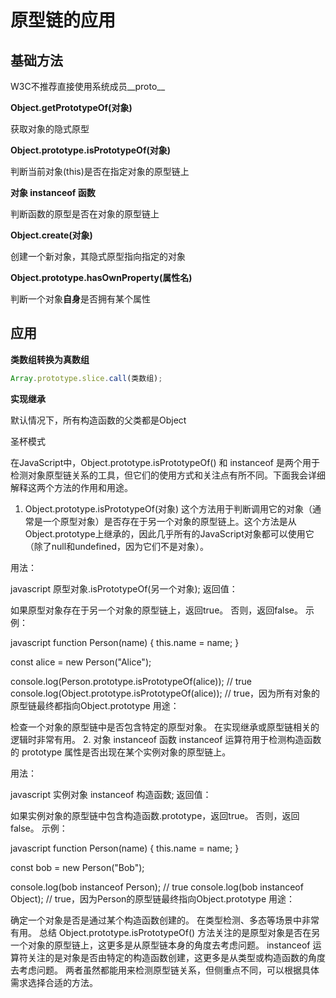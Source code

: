 # 原型链的应用

## 基础方法

W3C不推荐直接使用系统成员__proto__

**Object.getPrototypeOf(对象)**

获取对象的隐式原型

**Object.prototype.isPrototypeOf(对象)**

判断当前对象(this)是否在指定对象的原型链上

**对象 instanceof 函数**

判断函数的原型是否在对象的原型链上

**Object.create(对象)**

创建一个新对象，其隐式原型指向指定的对象

**Object.prototype.hasOwnProperty(属性名)**

判断一个对象**自身**是否拥有某个属性

## 应用

**类数组转换为真数组**

```js
Array.prototype.slice.call(类数组);
```

**实现继承**

默认情况下，所有构造函数的父类都是Object

圣杯模式

在JavaScript中，Object.prototype.isPrototypeOf() 和 instanceof 是两个用于检测对象原型链关系的工具，但它们的使用方式和关注点有所不同。下面我会详细解释这两个方法的作用和用途。

1. Object.prototype.isPrototypeOf(对象)
这个方法用于判断调用它的对象（通常是一个原型对象）是否存在于另一个对象的原型链上。这个方法是从Object.prototype上继承的，因此几乎所有的JavaScript对象都可以使用它（除了null和undefined，因为它们不是对象）。

用法：

javascript
原型对象.isPrototypeOf(另一个对象);
返回值：

如果原型对象存在于另一个对象的原型链上，返回true。
否则，返回false。
示例：

javascript
function Person(name) {
    this.name = name;
}
 
const alice = new Person("Alice");
 
console.log(Person.prototype.isPrototypeOf(alice)); // true
console.log(Object.prototype.isPrototypeOf(alice)); // true，因为所有对象的原型链最终都指向Object.prototype
用途：

检查一个对象的原型链中是否包含特定的原型对象。
在实现继承或原型链相关的逻辑时非常有用。
2. 对象 instanceof 函数
instanceof 运算符用于检测构造函数的 prototype 属性是否出现在某个实例对象的原型链上。

用法：

javascript
实例对象 instanceof 构造函数;
返回值：

如果实例对象的原型链中包含构造函数.prototype，返回true。
否则，返回false。
示例：

javascript
function Person(name) {
    this.name = name;
}
 
const bob = new Person("Bob");
 
console.log(bob instanceof Person); // true
console.log(bob instanceof Object); // true，因为Person的原型链最终指向Object.prototype
用途：

确定一个对象是否是通过某个构造函数创建的。
在类型检测、多态等场景中非常有用。
总结
Object.prototype.isPrototypeOf() 方法关注的是原型对象是否在另一个对象的原型链上，这更多是从原型链本身的角度去考虑问题。
instanceof 运算符关注的是对象是否由特定的构造函数创建，这更多是从类型或构造函数的角度去考虑问题。
两者虽然都能用来检测原型链关系，但侧重点不同，可以根据具体需求选择合适的方法。

